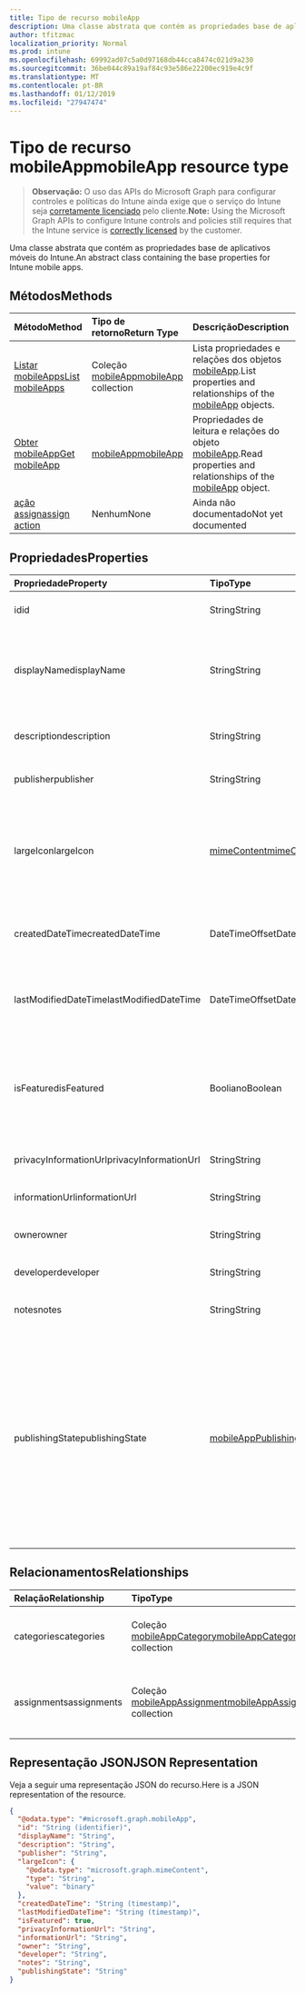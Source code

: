 ```yaml
---
title: Tipo de recurso mobileApp
description: Uma classe abstrata que contém as propriedades base de aplicativos móveis do Intune.
author: tfitzmac
localization_priority: Normal
ms.prod: intune
ms.openlocfilehash: 69992ad07c5a0d97168db44cca8474c021d9a230
ms.sourcegitcommit: 36be044c89a19af84c93e586e22200ec919e4c9f
ms.translationtype: MT
ms.contentlocale: pt-BR
ms.lasthandoff: 01/12/2019
ms.locfileid: "27947474"
---
```

# <a name="mobileapp-resource-type"></a><span data-ttu-id="6c826-103">Tipo de recurso mobileApp</span><span class="sxs-lookup"><span data-stu-id="6c826-103">mobileApp resource type</span></span>

> <span data-ttu-id="6c826-104">**Observação:** O uso das APIs do Microsoft Graph para configurar controles e políticas do Intune ainda exige que o serviço do Intune seja [corretamente licenciado](https://go.microsoft.com/fwlink/?linkid=839381) pelo cliente.</span><span class="sxs-lookup"><span data-stu-id="6c826-104">**Note:** Using the Microsoft Graph APIs to configure Intune controls and policies still requires that the Intune service is [correctly licensed](https://go.microsoft.com/fwlink/?linkid=839381) by the customer.</span></span>

<span data-ttu-id="6c826-105">Uma classe abstrata que contém as propriedades base de aplicativos móveis do Intune.</span><span class="sxs-lookup"><span data-stu-id="6c826-105">An abstract class containing the base properties for Intune mobile apps.</span></span>
## <a name="methods"></a><span data-ttu-id="6c826-106">Métodos</span><span class="sxs-lookup"><span data-stu-id="6c826-106">Methods</span></span>
|<span data-ttu-id="6c826-107">Método</span><span class="sxs-lookup"><span data-stu-id="6c826-107">Method</span></span>|<span data-ttu-id="6c826-108">Tipo de retorno</span><span class="sxs-lookup"><span data-stu-id="6c826-108">Return Type</span></span>|<span data-ttu-id="6c826-109">Descrição</span><span class="sxs-lookup"><span data-stu-id="6c826-109">Description</span></span>|
|:---|:---|:---|
|[<span data-ttu-id="6c826-110">Listar mobileApps</span><span class="sxs-lookup"><span data-stu-id="6c826-110">List mobileApps</span></span>](../api/intune-apps-mobileapp-list.md)|<span data-ttu-id="6c826-111">Coleção [mobileApp](../resources/intune-apps-mobileapp.md)</span><span class="sxs-lookup"><span data-stu-id="6c826-111">[mobileApp](../resources/intune-apps-mobileapp.md) collection</span></span>|<span data-ttu-id="6c826-112">Lista propriedades e relações dos objetos [mobileApp](../resources/intune-apps-mobileapp.md).</span><span class="sxs-lookup"><span data-stu-id="6c826-112">List properties and relationships of the [mobileApp](../resources/intune-apps-mobileapp.md) objects.</span></span>|
|[<span data-ttu-id="6c826-113">Obter mobileApp</span><span class="sxs-lookup"><span data-stu-id="6c826-113">Get mobileApp</span></span>](../api/intune-apps-mobileapp-get.md)|[<span data-ttu-id="6c826-114">mobileApp</span><span class="sxs-lookup"><span data-stu-id="6c826-114">mobileApp</span></span>](../resources/intune-apps-mobileapp.md)|<span data-ttu-id="6c826-115">Propriedades de leitura e relações do objeto [mobileApp](../resources/intune-apps-mobileapp.md).</span><span class="sxs-lookup"><span data-stu-id="6c826-115">Read properties and relationships of the [mobileApp](../resources/intune-apps-mobileapp.md) object.</span></span>|
|[<span data-ttu-id="6c826-116">ação assign</span><span class="sxs-lookup"><span data-stu-id="6c826-116">assign action</span></span>](../api/intune-apps-mobileapp-assign.md)|<span data-ttu-id="6c826-117">Nenhum</span><span class="sxs-lookup"><span data-stu-id="6c826-117">None</span></span>|<span data-ttu-id="6c826-118">Ainda não documentado</span><span class="sxs-lookup"><span data-stu-id="6c826-118">Not yet documented</span></span>|

## <a name="properties"></a><span data-ttu-id="6c826-119">Propriedades</span><span class="sxs-lookup"><span data-stu-id="6c826-119">Properties</span></span>
|<span data-ttu-id="6c826-120">Propriedade</span><span class="sxs-lookup"><span data-stu-id="6c826-120">Property</span></span>|<span data-ttu-id="6c826-121">Tipo</span><span class="sxs-lookup"><span data-stu-id="6c826-121">Type</span></span>|<span data-ttu-id="6c826-122">Descrição</span><span class="sxs-lookup"><span data-stu-id="6c826-122">Description</span></span>|
|:---|:---|:---|
|<span data-ttu-id="6c826-123">id</span><span class="sxs-lookup"><span data-stu-id="6c826-123">id</span></span>|<span data-ttu-id="6c826-124">String</span><span class="sxs-lookup"><span data-stu-id="6c826-124">String</span></span>|<span data-ttu-id="6c826-125">Chave da entidade.</span><span class="sxs-lookup"><span data-stu-id="6c826-125">Key of the entity.</span></span>|
|<span data-ttu-id="6c826-126">displayName</span><span class="sxs-lookup"><span data-stu-id="6c826-126">displayName</span></span>|<span data-ttu-id="6c826-127">String</span><span class="sxs-lookup"><span data-stu-id="6c826-127">String</span></span>|<span data-ttu-id="6c826-128">O título do aplicativo importado ou definido pelo administrador.</span><span class="sxs-lookup"><span data-stu-id="6c826-128">The admin provided or imported title of the app.</span></span>|
|<span data-ttu-id="6c826-129">description</span><span class="sxs-lookup"><span data-stu-id="6c826-129">description</span></span>|<span data-ttu-id="6c826-130">String</span><span class="sxs-lookup"><span data-stu-id="6c826-130">String</span></span>|<span data-ttu-id="6c826-131">A descrição do aplicativo.</span><span class="sxs-lookup"><span data-stu-id="6c826-131">The description of the app.</span></span>|
|<span data-ttu-id="6c826-132">publisher</span><span class="sxs-lookup"><span data-stu-id="6c826-132">publisher</span></span>|<span data-ttu-id="6c826-133">String</span><span class="sxs-lookup"><span data-stu-id="6c826-133">String</span></span>|<span data-ttu-id="6c826-134">O publicador do aplicativo.</span><span class="sxs-lookup"><span data-stu-id="6c826-134">The publisher of the app.</span></span>|
|<span data-ttu-id="6c826-135">largeIcon</span><span class="sxs-lookup"><span data-stu-id="6c826-135">largeIcon</span></span>|[<span data-ttu-id="6c826-136">mimeContent</span><span class="sxs-lookup"><span data-stu-id="6c826-136">mimeContent</span></span>](../resources/intune-shared-mimecontent.md)|<span data-ttu-id="6c826-137">O ícone grande, a ser exibido nos detalhes do aplicativo e usado para o carregamento do ícone.</span><span class="sxs-lookup"><span data-stu-id="6c826-137">The large icon, to be displayed in the app details and used for upload of the icon.</span></span>|
|<span data-ttu-id="6c826-138">createdDateTime</span><span class="sxs-lookup"><span data-stu-id="6c826-138">createdDateTime</span></span>|<span data-ttu-id="6c826-139">DateTimeOffset</span><span class="sxs-lookup"><span data-stu-id="6c826-139">DateTimeOffset</span></span>|<span data-ttu-id="6c826-140">A data e a hora da criação do aplicativo.</span><span class="sxs-lookup"><span data-stu-id="6c826-140">The date and time the app was created.</span></span>|
|<span data-ttu-id="6c826-141">lastModifiedDateTime</span><span class="sxs-lookup"><span data-stu-id="6c826-141">lastModifiedDateTime</span></span>|<span data-ttu-id="6c826-142">DateTimeOffset</span><span class="sxs-lookup"><span data-stu-id="6c826-142">DateTimeOffset</span></span>|<span data-ttu-id="6c826-143">A data e a hora que o aplicativo foi modificado pela última vez.</span><span class="sxs-lookup"><span data-stu-id="6c826-143">The date and time the app was last modified.</span></span>|
|<span data-ttu-id="6c826-144">isFeatured</span><span class="sxs-lookup"><span data-stu-id="6c826-144">isFeatured</span></span>|<span data-ttu-id="6c826-145">Booliano</span><span class="sxs-lookup"><span data-stu-id="6c826-145">Boolean</span></span>|<span data-ttu-id="6c826-146">O valor que indica se o aplicativo está marcado como em destaque pelo administrador.</span><span class="sxs-lookup"><span data-stu-id="6c826-146">The value indicating whether the app is marked as featured by the admin.</span></span>|
|<span data-ttu-id="6c826-147">privacyInformationUrl</span><span class="sxs-lookup"><span data-stu-id="6c826-147">privacyInformationUrl</span></span>|<span data-ttu-id="6c826-148">String</span><span class="sxs-lookup"><span data-stu-id="6c826-148">String</span></span>|<span data-ttu-id="6c826-149">A URL da declaração de privacidade.</span><span class="sxs-lookup"><span data-stu-id="6c826-149">The privacy statement Url.</span></span>|
|<span data-ttu-id="6c826-150">informationUrl</span><span class="sxs-lookup"><span data-stu-id="6c826-150">informationUrl</span></span>|<span data-ttu-id="6c826-151">String</span><span class="sxs-lookup"><span data-stu-id="6c826-151">String</span></span>|<span data-ttu-id="6c826-152">A URL de informações adicionais.</span><span class="sxs-lookup"><span data-stu-id="6c826-152">The more information Url.</span></span>|
|<span data-ttu-id="6c826-153">owner</span><span class="sxs-lookup"><span data-stu-id="6c826-153">owner</span></span>|<span data-ttu-id="6c826-154">String</span><span class="sxs-lookup"><span data-stu-id="6c826-154">String</span></span>|<span data-ttu-id="6c826-155">O proprietário do conteúdo.</span><span class="sxs-lookup"><span data-stu-id="6c826-155">The owner of the app.</span></span>|
|<span data-ttu-id="6c826-156">developer</span><span class="sxs-lookup"><span data-stu-id="6c826-156">developer</span></span>|<span data-ttu-id="6c826-157">String</span><span class="sxs-lookup"><span data-stu-id="6c826-157">String</span></span>|<span data-ttu-id="6c826-158">O desenvolvedor do aplicativo.</span><span class="sxs-lookup"><span data-stu-id="6c826-158">The developer of the app.</span></span>|
|<span data-ttu-id="6c826-159">notes</span><span class="sxs-lookup"><span data-stu-id="6c826-159">notes</span></span>|<span data-ttu-id="6c826-160">String</span><span class="sxs-lookup"><span data-stu-id="6c826-160">String</span></span>|<span data-ttu-id="6c826-161">Anotações para o aplicativo.</span><span class="sxs-lookup"><span data-stu-id="6c826-161">Notes for the app.</span></span>|
|<span data-ttu-id="6c826-162">publishingState</span><span class="sxs-lookup"><span data-stu-id="6c826-162">publishingState</span></span>|[<span data-ttu-id="6c826-163">mobileAppPublishingState</span><span class="sxs-lookup"><span data-stu-id="6c826-163">mobileAppPublishingState</span></span>](../resources/intune-apps-mobileapppublishingstate.md)|<span data-ttu-id="6c826-164">O estado de publicação para o aplicativo.</span><span class="sxs-lookup"><span data-stu-id="6c826-164">The publishing state for the app.</span></span> <span data-ttu-id="6c826-165">O aplicativo não pode ser assinado, a menos que ele seja publicado.</span><span class="sxs-lookup"><span data-stu-id="6c826-165">The app cannot be assigned unless the app is published.</span></span> <span data-ttu-id="6c826-166">Os valores possíveis são: `notPublished`, `processing`, `published`.</span><span class="sxs-lookup"><span data-stu-id="6c826-166">Possible values are: `notPublished`, `processing`, `published`.</span></span>|

## <a name="relationships"></a><span data-ttu-id="6c826-167">Relacionamentos</span><span class="sxs-lookup"><span data-stu-id="6c826-167">Relationships</span></span>
|<span data-ttu-id="6c826-168">Relação</span><span class="sxs-lookup"><span data-stu-id="6c826-168">Relationship</span></span>|<span data-ttu-id="6c826-169">Tipo</span><span class="sxs-lookup"><span data-stu-id="6c826-169">Type</span></span>|<span data-ttu-id="6c826-170">Descrição</span><span class="sxs-lookup"><span data-stu-id="6c826-170">Description</span></span>|
|:---|:---|:---|
|<span data-ttu-id="6c826-171">categories</span><span class="sxs-lookup"><span data-stu-id="6c826-171">categories</span></span>|<span data-ttu-id="6c826-172">Coleção [mobileAppCategory](../resources/intune-apps-mobileappcategory.md)</span><span class="sxs-lookup"><span data-stu-id="6c826-172">[mobileAppCategory](../resources/intune-apps-mobileappcategory.md) collection</span></span>|<span data-ttu-id="6c826-173">A lista de categorias para este aplicativo.</span><span class="sxs-lookup"><span data-stu-id="6c826-173">The list of categories for this app.</span></span>|
|<span data-ttu-id="6c826-174">assignments</span><span class="sxs-lookup"><span data-stu-id="6c826-174">assignments</span></span>|<span data-ttu-id="6c826-175">Coleção [mobileAppAssignment](../resources/intune-apps-mobileappassignment.md)</span><span class="sxs-lookup"><span data-stu-id="6c826-175">[mobileAppAssignment](../resources/intune-apps-mobileappassignment.md) collection</span></span>|<span data-ttu-id="6c826-176">A lista de atribuições de grupo para esse aplicativo móvel.</span><span class="sxs-lookup"><span data-stu-id="6c826-176">The list of group assignments for this mobile app.</span></span>|

## <a name="json-representation"></a><span data-ttu-id="6c826-177">Representação JSON</span><span class="sxs-lookup"><span data-stu-id="6c826-177">JSON Representation</span></span>
<span data-ttu-id="6c826-178">Veja a seguir uma representação JSON do recurso.</span><span class="sxs-lookup"><span data-stu-id="6c826-178">Here is a JSON representation of the resource.</span></span>
<!-- {
  "blockType": "resource",
  "keyProperty": "id",
  "@odata.type": "microsoft.graph.mobileApp"
}
-->
``` json
{
  "@odata.type": "#microsoft.graph.mobileApp",
  "id": "String (identifier)",
  "displayName": "String",
  "description": "String",
  "publisher": "String",
  "largeIcon": {
    "@odata.type": "microsoft.graph.mimeContent",
    "type": "String",
    "value": "binary"
  },
  "createdDateTime": "String (timestamp)",
  "lastModifiedDateTime": "String (timestamp)",
  "isFeatured": true,
  "privacyInformationUrl": "String",
  "informationUrl": "String",
  "owner": "String",
  "developer": "String",
  "notes": "String",
  "publishingState": "String"
}
```



